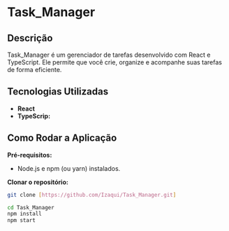 
# Task_Manager

## Descrição

Task_Manager é um gerenciador de tarefas desenvolvido com React e TypeScript. Ele permite que você crie, organize e acompanhe suas tarefas de forma eficiente.

## Tecnologias Utilizadas

* **React** 
* **TypeScrip:** 

## Como Rodar a Aplicação

**Pré-requisitos:**

* Node.js e npm (ou yarn) instalados.

**Clonar o repositório:**

```bash
git clone [https://github.com/Izaqui/Task_Manager.git]

cd Task_Manager
npm install
npm start